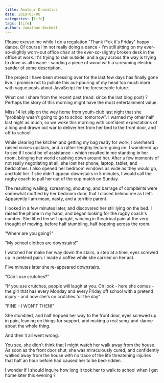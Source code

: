 ```yaml
---
title: Amateur Dramatics
date: 2018-03-08
categories: [life]
tags: [life]
author: Jonathan Beckett
---
```


Please excuse me while I do a regulation "Thank f*ck it's Friday" happy dance. Of course I'm not really doing a dance - I'm still sitting on my ever-so-slightly worn-out office chair at the ever-so-slightly broken desk in the office at work. It's trying to rain outside, and a guy across the way is trying to drive us all insane - sanding a piece of wood with a screaming electric sander of some description.

The project I have been stressing over for the last few days has finally gone live. I promise not to pollute this out-pouring of my head too much more with vague posts about JavaScript for the foreseeable future.

What can I share from the recent past (read: since the last blog post) ? Perhaps the story of this morning might have the most entertainment value.

Miss 14 let slip on the way home from youth-club last night that she "probably wasn't going to go to school tomorrow". I warned my other half last night as much, so we woke this morning with confident expectations of a long and drawn out war to deliver her from her bed to the front door, and off to school.

While clearing the kitchen and getting my bag ready for work, I overheard raised voices upstairs, and a rather lengthy lecture going on. I wandered up to see if I could be of assistance - which resulted in me standing in her room, bringing her world crashing down around her. After a few moments of not really negotiating at all, she lost her phone, laptop, tablet, and bedclothes. I also opened her bedroom windows as wide as they would go, and told her if she didn't appear downstairs in 5 minutes, I would call the rugby coach to pull her out of the cup match on Sunday.

The resulting wailing, screaming, shouting, and barrage of complaints were somewhat muffled by her bedroom door, that I closed behind me as I left. Apparently I am mean, nasty, and a terrible parent.

I looked in a few minutes later, and discovered her still lying on the bed. I raised the phone in my hand, and began looking for the rugby coach's number. She lifted herself upright, wincing in theatrical pain at the very thought of moving, before half stumbling, half hopping across the room.

"Where are you going?"

"My school clothes are downstairs!"

I watched her make her way down the stairs, a step at a time, eyes screwed up in pretend pain. I made a coffee while she carried on her act.

Five minutes later she re-appeared downstairs.

"Can I use crutches?"

"If you use crutches, people will laugh at you. Oh look - here she comes - the girl that has every Monday and every Friday off school with a pretend injury - and now she's on crutches for the day"

"FINE - I WON'T THEN!"

She stumbled, and half hopped her way to the front door, eyes screwed up in pain, leaning on things for support, and making a real song-and-dance about the whole thing.

And then it all went wrong.

You see, she didn't think that I might watch her walk away from the house. As soon as the front door shut, she was miraculously cured, and confidently walked away from the house with no trace of the life threatening injuries that half an hour before had caused her to be bed-ridden.

I wonder if I should inquire how long it took her to walk to school when I get home later this evening ?